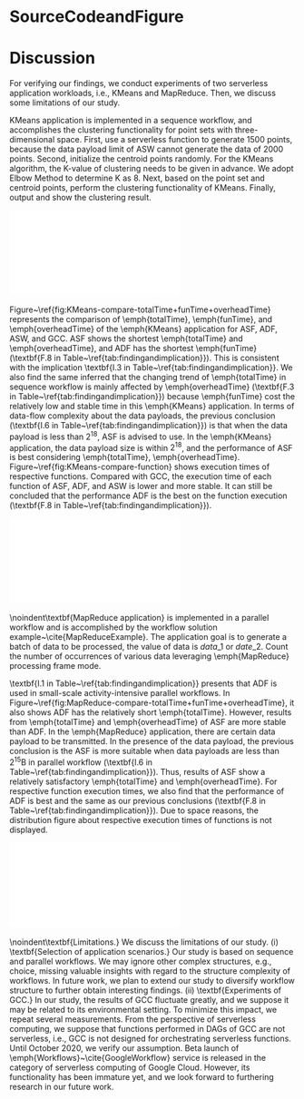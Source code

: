 # SourceCodeandFigure


# Discussion

For verifying our findings, we conduct experiments of two serverless application workloads, i.e., KMeans and MapReduce. Then, we discuss some limitations of our study.

KMeans application is implemented in a sequence workflow, and accomplishes the clustering functionality for point sets with three-dimensional space. First, use a serverless function to generate 1500 points, because the data payload limit of ASW cannot generate the data of 2000 points. Second, initialize the centroid points randomly. For the KMeans algorithm, the K-value of clustering needs to be given in advance. We adopt Elbow Method to determine K as 8. Next, based on the point set and centroid points, perform the clustering functionality of KMeans. Finally, output and show the clustering result.

![The performance of the KMeans application.](pics/KMeans-compare-totalTime+funTime+overheadTime.pdf)



Figure~\ref{fig:KMeans-compare-totalTime+funTime+overheadTime} represents the comparison of \emph{totalTime}, \emph{funTime}, and \emph{overheadTime} of the \emph{KMeans} application for ASF, ADF, ASW, and GCC. ASF shows the shortest \emph{totalTime} and \emph{overheadTime}, and ADF has the shortest \emph{funTime} (\textbf{F.8 in Table~\ref{tab:findingandimplication}}). This is consistent with the implication \textbf{I.3 in Table~\ref{tab:findingandimplication}}. We also find the same inferred that the changing trend of \emph{totalTime} in sequence workflow is mainly affected by \emph{overheadTime} (\textbf{F.3 in Table~\ref{tab:findingandimplication}}) because \emph{funTime} cost the relatively low and stable time in this \emph{KMeans} application. In terms of data-flow complexity about the data payloads, the previous conclusion (\textbf{I.6 in Table~\ref{tab:findingandimplication}}) is that when the data payload is less than $2^{18}$, ASF is advised to use. In the \emph{KMeans} application, the data payload size is within $2^{18}$, and the performance of ASF is best considering \emph{totalTime}, \emph{overheadTime}. Figure~\ref{fig:KMeans-compare-function} shows execution times of respective functions. Compared with GCC, the execution time of each function of ASF, ADF, and ASW is lower and more stable. It can still be concluded that the performance ADF is the best on the function execution (\textbf{F.8 in Table~\ref{tab:findingandimplication}}).

![The comparison about execution times of respective functions about the KMeans application.](pics/KMeans-compare-function.pdf)



\noindent\textbf{MapReduce application} is implemented in a parallel workflow and is accomplished by the workflow solution example~\cite{MapReduceExample}. The application goal is to generate a batch of data to be processed, the value of data is $data\_1$ or $date\_2$. Count the number of occurrences of various data leveraging \emph{MapReduce} processing frame mode.



\textbf{I.1 in Table~\ref{tab:findingandimplication}} presents that ADF is used in small-scale activity-intensive parallel workflows. In Figure~\ref{fig:MapReduce-compare-totalTime+funTime+overheadTime}, it also shows ADF has the relatively short \emph{totalTime}. However, results from \emph{totalTime} and \emph{overheadTime} of ASF are more stable than ADF. In the \emph{MapReduce} application, there are certain data payload to be transmitted. In the presence of the data payload, the previous conclusion is the ASF is more suitable when data payloads are less than $2^{15}$B in parallel workflow (\textbf{I.6 in Table~\ref{tab:findingandimplication}}). Thus, results of ASF show a relatively satisfactory \emph{totalTime} and \emph{overheadTime}. For respective function execution times, we also find that the performance of ADF is best and the same as our previous conclusions (\textbf{F.8 in Table~\ref{tab:findingandimplication}}). Due to space reasons, the distribution figure about respective execution times of functions is not displayed.


![The performance of the MapReduce application.](pics/MapReduce-compare-totalTime+funTime+overheadTime.pdf)



\noindent\textbf{Limitations.} We discuss the limitations of our study. (i) \textbf{Selection of application scenarios.} Our study is based on sequence and parallel workflows. We may ignore other complex structures, e.g., choice, missing valuable insights with regard to the structure complexity of workflows. In future work, we plan to extend our study to diversify workflow structure to further obtain interesting findings. (ii) \textbf{Experiments of GCC.} In our study, the results of GCC fluctuate greatly, and we suppose it may be related to its environmental setting. To minimize this impact, we repeat several measurements. From the perspective of serverless computing, we suppose that functions performed in DAGs of GCC are not serverless, i.e., GCC is not designed for orchestrating serverless
functions. Until October 2020, we verify our assumption. Beta launch of \emph{Workflows}~\cite{GoogleWorkflow} service is released in the category of serverless computing of Google Cloud. However, its functionality has been immature yet, and we look forward to furthering research in our future work. 
